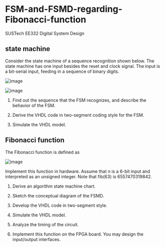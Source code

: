 # FSM-and-FSMD-regarding-Fibonacci-function
SUSTech EE332 Digital System Design

## state machine

Consider the state machine of a sequence recognition shown below. The state machine has one
input besides the reset and clock signal. The input is a bit-serial input, feeding in a sequence of
binary digits.

![image](https://user-images.githubusercontent.com/117464811/232429865-0a497d23-4535-4cb5-a6a9-6ff589f7ff31.png)

![image](https://user-images.githubusercontent.com/117464811/232430030-2112028d-f7b8-48e9-87f6-905cb8a2bf9c.png)

1. Find out the sequence that the FSM recognizes, and describe the behavior of the FSM.

2. Derive the VHDL code in two-segment coding style for the FSM.

3. Simulate the VHDL model.

## Fibonacci function

The Fibonacci function is defined as

![image](https://user-images.githubusercontent.com/117464811/232430447-f4d76269-09cf-4a13-9502-365223babefe.png)

Implement this function in hardware. Assume that n is a 6-bit input and interpreted as an
unsigned integer. Note that fib(63) is 6557470319842.

1. Derive an algorithm state machine chart.

2. Sketch the conceptual diagram of the FSMD.

3. Develop the VHDL code in two-segment style.

4. Simulate the VHDL model.

5. Analyze the timing of the circuit.

6. Implement this function on the FPGA board. You may design the input/output interfaces.

